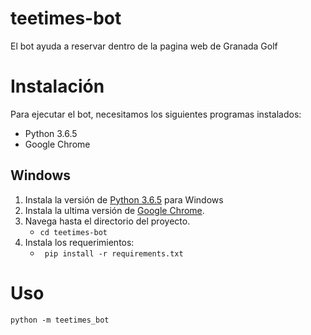 # teetimes-bot
El bot ayuda a reservar dentro de la pagina web de Granada Golf

# Instalación 
Para ejecutar el bot, necesitamos los siguientes programas instalados:

- Python 3.6.5
- Google Chrome


## Windows

1. Instala la versión de [Python 3.6.5](https://www.python.org/ftp/python/3.6.5/python-3.6.5-amd64.exe) para Windows
2. Instala la ultima versión de [Google Chrome](https://www.google.com/intl/es/chrome/).
3. Navega hasta el directorio del proyecto.
    - `cd teetimes-bot`
4. Instala los requerimientos: 
   - ` pip install -r requirements.txt`


# Uso
```
python -m teetimes_bot
```
